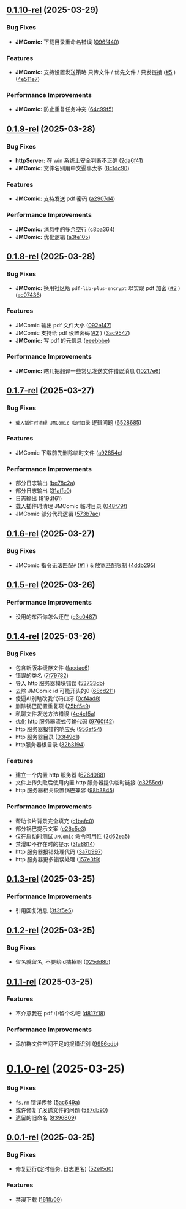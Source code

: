 ## [0.1.10-rel](https://github.com/TomyJan/Yunzai-TomyJan-Plugin/compare/v0.1.9-rel...v0.1.10-rel) (2025-03-29)


### Bug Fixes

* **JMComic:** 下载目录重命名错误 ([096f440](https://github.com/TomyJan/Yunzai-TomyJan-Plugin/commit/096f4404f8d61cd14203ab79c74483acb6399631))


### Features

* **JMComic:** 支持设置发送策略 只传文件 / 优先文件 / 只发链接 ([#5](https://github.com/TomyJan/Yunzai-TomyJan-Plugin/issues/5) ) ([4e511e7](https://github.com/TomyJan/Yunzai-TomyJan-Plugin/commit/4e511e776324286e5190ec0c5846ee0249a74e5b))


### Performance Improvements

* **JMComic:** 防止重复任务冲突 ([64c99f5](https://github.com/TomyJan/Yunzai-TomyJan-Plugin/commit/64c99f5293cefd57e3f0249d4a905dab5e99cdde))



## [0.1.9-rel](https://github.com/TomyJan/Yunzai-TomyJan-Plugin/compare/v0.1.8-rel...v0.1.9-rel) (2025-03-28)


### Bug Fixes

* **httpServer:** 在 win 系统上安全判断不正确 ([2da6f41](https://github.com/TomyJan/Yunzai-TomyJan-Plugin/commit/2da6f412e2273f4473333ee13b593b97ee14520c))
* **JMComic:** 文件名别用中文逼事太多 ([8c1dc90](https://github.com/TomyJan/Yunzai-TomyJan-Plugin/commit/8c1dc9028b64cb001ea46ac91bf129e78e5347ec))


### Features

* **JMComic:** 支持发送 pdf 密码 ([a2907d4](https://github.com/TomyJan/Yunzai-TomyJan-Plugin/commit/a2907d4858f3670da4d9beb8db7280d9076fc712))


### Performance Improvements

* **JMComic:** 消息中的多余空行 ([c8ba364](https://github.com/TomyJan/Yunzai-TomyJan-Plugin/commit/c8ba36431e3e8e47c37a362d981237a32fc65aca))
* **JMComic:** 优化逻辑 ([a3fe105](https://github.com/TomyJan/Yunzai-TomyJan-Plugin/commit/a3fe105df6ab1a43f109f6a771bf7181dae7c077))



## [0.1.8-rel](https://github.com/TomyJan/Yunzai-TomyJan-Plugin/compare/v0.1.7-rel...v0.1.8-rel) (2025-03-28)


### Bug Fixes

* **JMComic:** 换用社区版 `pdf-lib-plus-encrypt` 以实现 pdf 加密 ([#2](https://github.com/TomyJan/Yunzai-TomyJan-Plugin/issues/2) ) ([ac07436](https://github.com/TomyJan/Yunzai-TomyJan-Plugin/commit/ac07436a5999583004121f0c78154df839a77342))


### Features

* JMComic 输出 pdf 文件大小 ([092e147](https://github.com/TomyJan/Yunzai-TomyJan-Plugin/commit/092e147ad20b7f502a04e97cd85ccdb2d7ea9a30))
* JMComic 支持给 pdf 设置密码([#2](https://github.com/TomyJan/Yunzai-TomyJan-Plugin/issues/2) ) ([3ac9547](https://github.com/TomyJan/Yunzai-TomyJan-Plugin/commit/3ac9547411f0b85660a48850b2a9f8003fdbe1eb))
* **JMComic:** 写 pdf 的元信息 ([eeebbbe](https://github.com/TomyJan/Yunzai-TomyJan-Plugin/commit/eeebbbe036734b4453cb7b758bb1d273dd17fc80))


### Performance Improvements

* **JMComic:** 瞎几把翻译一些常见发送文件错误消息 ([10217e6](https://github.com/TomyJan/Yunzai-TomyJan-Plugin/commit/10217e6a4b03ebff2e0bd078defdfb0a624b822b))



## [0.1.7-rel](https://github.com/TomyJan/Yunzai-TomyJan-Plugin/compare/v0.1.6-rel...v0.1.7-rel) (2025-03-27)


### Bug Fixes

* `载入插件时清理 JMComic 临时目录` 逻辑问题 ([6528685](https://github.com/TomyJan/Yunzai-TomyJan-Plugin/commit/652868596528d4f2805111a1f3377dd5d8314805))


### Features

* JMComic 下载前先删除临时文件 ([a92854c](https://github.com/TomyJan/Yunzai-TomyJan-Plugin/commit/a92854cae89284fe7194d5920d1cde307987970c))


### Performance Improvements

* 部分日志输出 ([be78c2a](https://github.com/TomyJan/Yunzai-TomyJan-Plugin/commit/be78c2ab43b7fccaec713f31bd3e2f5df502ba0e))
* 部分日志输出 ([31affc0](https://github.com/TomyJan/Yunzai-TomyJan-Plugin/commit/31affc031fbe1052f6fa4e7a2efeb79489668e41))
* 日志输出 ([819df61](https://github.com/TomyJan/Yunzai-TomyJan-Plugin/commit/819df619c71c4d159e072c596a403020f32f6688))
* 载入插件时清理 JMComic 临时目录 ([048f79f](https://github.com/TomyJan/Yunzai-TomyJan-Plugin/commit/048f79f2485c2d3aef96d895e7f8ac49374ce842))
* JMComic 部分代码逻辑 ([573b7ac](https://github.com/TomyJan/Yunzai-TomyJan-Plugin/commit/573b7ac245eab05d68e9d67ddbbc55274013cb8e))



## [0.1.6-rel](https://github.com/TomyJan/Yunzai-TomyJan-Plugin/compare/v0.1.5-rel...v0.1.6-rel) (2025-03-27)


### Bug Fixes

* JMComic 指令无法匹配`#` ([#1](https://github.com/TomyJan/Yunzai-TomyJan-Plugin/issues/1) ) & 放宽匹配限制 ([4ddb295](https://github.com/TomyJan/Yunzai-TomyJan-Plugin/commit/4ddb2953729d58a52a2c33c16c4715b8f29f0e22))



## [0.1.5-rel](https://github.com/TomyJan/Yunzai-TomyJan-Plugin/compare/v0.1.4-rel...v0.1.5-rel) (2025-03-26)


### Performance Improvements

* 没用的东西你怎么还在 ([e3c0487](https://github.com/TomyJan/Yunzai-TomyJan-Plugin/commit/e3c048738d8b9d28068114969f9eb77b6269b1c6))



## [0.1.4-rel](https://github.com/TomyJan/Yunzai-TomyJan-Plugin/compare/v0.1.3-rel...v0.1.4-rel) (2025-03-26)


### Bug Fixes

* 包含新版本缓存文件 ([facdac6](https://github.com/TomyJan/Yunzai-TomyJan-Plugin/commit/facdac651bc4b4bf5889338fdebca506a138da8e))
* 错误的类名 ([7f79782](https://github.com/TomyJan/Yunzai-TomyJan-Plugin/commit/7f7978270a37c83ac8d57acf3aebc149c51e42d6))
* 导入 http 服务器模块错误 ([53733db](https://github.com/TomyJan/Yunzai-TomyJan-Plugin/commit/53733db1e93c18abf11cce4d76950912503a7850))
* 去除 JMComic id 可能开头的0 ([68cd211](https://github.com/TomyJan/Yunzai-TomyJan-Plugin/commit/68cd211436e10e8f155b13fec8508e72e27e2626))
* 傻逼AI别瞎改我代码口牙 ([0cf4ad8](https://github.com/TomyJan/Yunzai-TomyJan-Plugin/commit/0cf4ad8bddf9b728c6493dff31b0c8488242943a))
* 删除锅巴配置重复项 ([25bf5e9](https://github.com/TomyJan/Yunzai-TomyJan-Plugin/commit/25bf5e9f81fbe37f98a557be08615186a2c96fcd))
* 私聊文件发送方法错误 ([4e4cf5a](https://github.com/TomyJan/Yunzai-TomyJan-Plugin/commit/4e4cf5a4d2d2efa401ca400b1cac986118a15bf5))
* 优化 http 服务器流式传输代码 ([9760f42](https://github.com/TomyJan/Yunzai-TomyJan-Plugin/commit/9760f42052b5dd3b890d44a156228eb65277cdb9))
* http 服务器报错的响应头 ([956af54](https://github.com/TomyJan/Yunzai-TomyJan-Plugin/commit/956af54e8380ecea34e79bef85b7df13ba87aad2))
* http 服务器目录 ([03f49d1](https://github.com/TomyJan/Yunzai-TomyJan-Plugin/commit/03f49d1ea2ac267e8dd2328aea2244a2a629320f))
* http服务器根目录 ([32b3194](https://github.com/TomyJan/Yunzai-TomyJan-Plugin/commit/32b3194007a2263ae669a7798cd0ca2cb8770474))


### Features

* 建立一个内置 http 服务器 ([626d088](https://github.com/TomyJan/Yunzai-TomyJan-Plugin/commit/626d088a7e09cc0952ea3d76a87ce7eed2c0f80b))
* 文件上传失败后使用内置 http 服务器提供临时链接 ([c3255cd](https://github.com/TomyJan/Yunzai-TomyJan-Plugin/commit/c3255cd365c345f307ea152ac768192440665f84))
* http 服务器相关设置锅巴兼容 ([98b3845](https://github.com/TomyJan/Yunzai-TomyJan-Plugin/commit/98b38455b2e148dda4f61403fb24a8d9cc8f9e40))


### Performance Improvements

* 帮助卡片背景完全填充 ([c1bafc0](https://github.com/TomyJan/Yunzai-TomyJan-Plugin/commit/c1bafc0b951c643620b6e74ae85e233c6f3890f7))
* 部分锅巴提示文案 ([e26c5e3](https://github.com/TomyJan/Yunzai-TomyJan-Plugin/commit/e26c5e3de7ae6d17ab408c95ae38f9d5ba230263))
* 仅在启动时测试 `JMComic` 命令可用性 ([2d62ea5](https://github.com/TomyJan/Yunzai-TomyJan-Plugin/commit/2d62ea5d3339ed5d8046e2ed94ba225b5a40f4f6))
* 禁漫ID不存在时的提示 ([3fa8814](https://github.com/TomyJan/Yunzai-TomyJan-Plugin/commit/3fa8814c980157ae96cccae9f66f9de2d54d4998))
* http 服务器报错处理代码 ([3a7b997](https://github.com/TomyJan/Yunzai-TomyJan-Plugin/commit/3a7b99799f2fcb5b77ddc0fdc22adc62a1eb4dd0))
* http 服务器更多错误处理 ([157e3f9](https://github.com/TomyJan/Yunzai-TomyJan-Plugin/commit/157e3f98ddba56b0a65f202bcbede5e63e836757))



## [0.1.3-rel](https://github.com/TomyJan/Yunzai-TomyJan-Plugin/compare/v0.1.2-rel...v0.1.3-rel) (2025-03-25)


### Performance Improvements

* 引用回复消息 ([3f3f5e5](https://github.com/TomyJan/Yunzai-TomyJan-Plugin/commit/3f3f5e5ff7f0059e273686d3480001b11ae2bc80))



## [0.1.2-rel](https://github.com/TomyJan/Yunzai-TomyJan-Plugin/compare/v0.1.1-rel...v0.1.2-rel) (2025-03-25)


### Bug Fixes

* 留名就留名, 不要给id搞掉啊 ([025dd8b](https://github.com/TomyJan/Yunzai-TomyJan-Plugin/commit/025dd8bc4ce174838ab94b28f6a0771deb7a1f9a))



## [0.1.1-rel](https://github.com/TomyJan/Yunzai-TomyJan-Plugin/compare/v0.1.0-rel...v0.1.1-rel) (2025-03-25)


### Features

* 不介意我在 pdf 中留个名吧 ([d817f18](https://github.com/TomyJan/Yunzai-TomyJan-Plugin/commit/d817f187233e37d5d671c12c60e6abe422e52b35))


### Performance Improvements

* 添加群文件空间不足的报错识别 ([9956edb](https://github.com/TomyJan/Yunzai-TomyJan-Plugin/commit/9956edb7dde4e4c52edd1befc83f962ab106f5eb))



# [0.1.0-rel](https://github.com/TomyJan/Yunzai-TomyJan-Plugin/compare/v0.0.1-rel...v0.1.0-rel) (2025-03-25)


### Bug Fixes

* `fs.rm` 错误传参 ([5ac649a](https://github.com/TomyJan/Yunzai-TomyJan-Plugin/commit/5ac649a321952a974302128dfff9f45b532abce6))
* 或许修复了发送文件的问题 ([587db90](https://github.com/TomyJan/Yunzai-TomyJan-Plugin/commit/587db903ed6716f00c20da5988de778d37cb54b7))
* 遗留的旧命名 ([8396809](https://github.com/TomyJan/Yunzai-TomyJan-Plugin/commit/8396809bf5dc4a3df07d28a412205e3f0599d22d))



## [0.0.1-rel](https://github.com/TomyJan/Yunzai-TomyJan-Plugin/compare/52e15d037eeb62ffa233c8d354d9a2036016f335...v0.0.1-rel) (2025-03-25)


### Bug Fixes

* 修复运行(定时任务, 日志更名) ([52e15d0](https://github.com/TomyJan/Yunzai-TomyJan-Plugin/commit/52e15d037eeb62ffa233c8d354d9a2036016f335))


### Features

* 禁漫下载 ([161fb09](https://github.com/TomyJan/Yunzai-TomyJan-Plugin/commit/161fb099c305902e195cc5750593eb178322ec1c))



